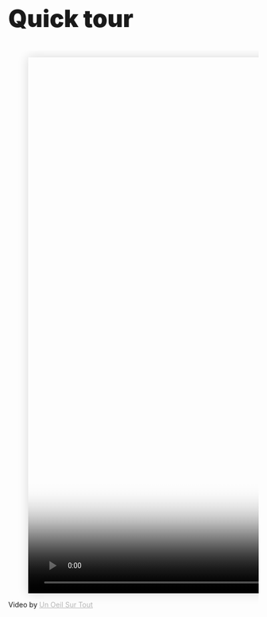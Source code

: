 <h1
  class="has-text-centered mt-6 pt-6 mb-6"
  style="font-weight: 900; line-height: 1.3; font-size: 3rem;">
  Quick tour
</h1>
<div
  class="columns is-8 mb-0 px-3 py-0 is-centered is-align-items-center is-multiline">
  <div class="column is-10 is-full-touch py-0 has-text-centered">
    <figure
      class="image mx-0 pt-0 my-0">
      <video
        id="datami-video-presentation"
        width="1921"
        height="1080"
        style="box-shadow: 0 0 20px #D7D7D7;"
        poster="https://raw.githubusercontent.com/multi-coop/datami-website-content/images/logos/logo-DATAMI-rect-colors-03.png"
        controls>
        <!-- <source
          src="http://localhost:8800/statics/videos/DATAMI_TUTORIEL-FR.mp4"
          type="video/mp4"> -->
        <source
          src="https://raw.githubusercontent.com/multi-coop/datami-website-content/main/videos/DATAMI_TUTORIEL-FR.mp4#t=0,135"
          type="video/mp4">
      </video>
    </figure>
    <div class="subtitle is-size-7 has-text-grey-light has-text-right">
      Video by
      <a
        href="https://www.unoeilsurtout.com"
        target="_blank"
        style="color: #b5b5b5;">
        Un Oeil Sur Tout
      </a>
    </div>
  </div>
</div>
